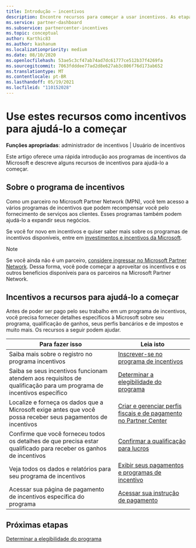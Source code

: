 ```yaml
---
title: Introdução – incentivos
description: Encontre recursos para começar a usar incentivos. As etapas incluem a confirmação de que você atende aos requisitos de qualificação e ao envio de detalhes bancários, de impostos e de pagamento.
ms.service: partner-dashboard
ms.subservice: partnercenter-incentives
ms.topic: conceptual
author: Karthic83
ms.author: kashanum
ms.localizationpriority: medium
ms.date: 08/10/2020
ms.openlocfilehash: 53ae5c3cf47ab74ad7dc61777ce512b37f4269fa
ms.sourcegitcommit: 7063fdddee77ad2d8e627ab3c806f76d173ab652
ms.translationtype: MT
ms.contentlocale: pt-BR
ms.lasthandoff: 05/19/2021
ms.locfileid: "110152028"
---
```

# <a name="use-these-resources-to-help-you-get-started-with-incentives"></a>Use estes recursos como incentivos para ajudá-lo a começar

**Funções apropriadas**: administrador de incentivos | Usuário de incentivos

Este artigo oferece uma rápida introdução aos programas de incentivos da Microsoft e descreve alguns recursos de incentivos para ajudá-lo a começar.

## <a name="about-the-incentives-program"></a>Sobre o programa de incentivos

Como um parceiro no Microsoft Partner Network (MPN), você tem acesso a vários programas de incentivos que podem recompensar você pelo fornecimento de serviços aos clientes. Esses programas também podem ajudá-lo a expandir seus negócios.

Se você for novo em incentivos e quiser saber mais sobre os programas de incentivos disponíveis, entre em [investimentos e incentivos da Microsoft](https://partner.microsoft.com/membership/partner-incentives).

> [!NOTE]
> Se você ainda não é um parceiro, [considere ingressar no Microsoft Partner Network](https://partner.microsoft.com/membership). Dessa forma, você pode começar a aproveitar os incentivos e os outros benefícios disponíveis para os parceiros na Microsoft Partner Network.  

## <a name="incentives-resources-to-help-you-get-started"></a>Incentivos a recursos para ajudá-lo a começar

Antes de poder ser pago pelo seu trabalho em um programa de incentivos, você precisa fornecer detalhes específicos à Microsoft sobre seu programa, qualificação de ganhos, seus perfis bancários e de impostos e muito mais. Os recursos a seguir podem ajudar.

|  **Para fazer isso**  |  **Leia isto**  |
|--------------|-----------|
| Saiba mais sobre o registro no programa incentivos | [Inscrever-se no programa de incentivos](incentives-enroll.md)  |
| Saiba se seus incentivos funcionam atendem aos requisitos de qualificação para um programa de incentivos específico | [Determinar a elegibilidade do programa](incentives-determined-your-program-eligibility.md)  |
| Localize e forneça os dados que a Microsoft exige antes que você possa receber seus pagamentos de incentivos | [Criar e gerenciar perfis fiscais e de pagamento no Partner Center](incentives-create-and-manage-your-payout-and-tax-profiles.md)  |
| Confirme que você forneceu todos os detalhes de que precisa estar qualificado para receber os ganhos de incentivos | [Confirmar a qualificação para lucros](incentives-confirm-your-earnings-eligibility.md)  |
| Veja todos os dados e relatórios para seu programa de incentivos | [Exibir seus pagamentos e programas de incentivo](understand-incentive-payouts.md)  |
| Acessar sua página de pagamento de incentivos específica do programa | [Acessar sua instrução de pagamento](payout-statement.md)  |

## <a name="next-steps"></a>Próximas etapas

[Determinar a elegibilidade do programa](incentives-determined-your-program-eligibility.md)